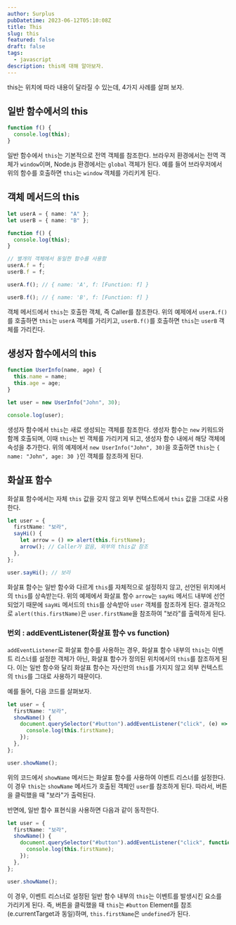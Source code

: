 ```yaml
---
author: Surplus
pubDatetime: 2023-06-12T05:10:08Z
title: This
slug: this
featured: false
draft: false
tags:
  - javascript
description: this에 대해 알아보자.
---
```


this는 위치에 따라 내용이 달라질 수 있는데, 4가지 사례를 살펴 보자.

## 일반 함수에서의 this

```typescript
function f() {
  console.log(this);
}
```

일반 함수에서 `this`는 기본적으로 전역 객체를 참조한다. 브라우저 환경에서는 전역 객체가 `window`이며, Node.js 환경에서는 `global` 객체가 된다. 예를 들어 브라우저에서 위의 함수를 호출하면 `this`는 `window` 객체를 가리키게 된다.

## 객체 메서드의 this

```typescript
let userA = { name: "A" };
let userB = { name: "B" };

function f() {
  console.log(this);
}

// 별개의 객체에서 동일한 함수를 사용함
userA.f = f;
userB.f = f;

userA.f(); // { name: 'A', f: [Function: f] }

userB.f(); // { name: 'B', f: [Function: f] }
```

객체 메서드에서 `this`는 호출한 객체, 즉 Caller를 참조한다. 위의 예제에서 `userA.f()`를 호출하면 `this`는 `userA` 객체를 가리키고, `userB.f()`를 호출하면 `this`는 `userB` 객체를 가리킨다.

## 생성자 함수에서의 this

```typescript
function UserInfo(name, age) {
  this.name = name;
  this.age = age;
}

let user = new UserInfo("John", 30);

console.log(user);
```

생성자 함수에서 `this`는 새로 생성되는 객체를 참조한다. 생성자 함수는 `new` 키워드와 함께 호출되며, 이때 `this`는 빈 객체를 가리키게 되고, 생성자 함수 내에서 해당 객체에 속성을 추가한다. 위의 예제에서 `new UserInfo("John", 30)`을 호출하면 `this`는 `{ name: "John", age: 30 }`인 객체를 참조하게 된다.

## 화살표 함수

화살표 함수에서는 자체 `this` 값을 갖지 않고 외부 컨텍스트에서 `this` 값을 그대로 사용한다.

```typescript
let user = {
  firstName: "보라",
  sayHi() {
    let arrow = () => alert(this.firstName);
    arrow(); // Caller가 없음, 외부의 this값 참조
  },
};

user.sayHi(); // 보라
```

화살표 함수는 일반 함수와 다르게 `this`를 자체적으로 설정하지 않고, 선언된 위치에서의 `this`를 상속받는다. 위의 예제에서 화살표 함수 `arrow`는 `sayHi` 메서드 내부에 선언되었기 때문에 `sayHi` 메서드의 `this`를 상속받아 `user` 객체를 참조하게 된다. 결과적으로 `alert(this.firstName)`은 `user.firstName`을 참조하여 "보라"를 출력하게 된다.

### 번외 : addEventListener(화살표 함수 vs function)

`addEventListener`로 화살표 함수를 사용하는 경우, 화살표 함수 내부의 `this`는 이벤트 리스너를 설정한 객체가 아닌, 화살표 함수가 정의된 위치에서의 `this`를 참조하게 된다. 이는 일반 함수와 달리 화살표 함수는 자신만의 `this`를 가지지 않고 외부 컨텍스트의 `this`를 그대로 사용하기 때문이다.

예를 들어, 다음 코드를 살펴보자.

```typescript
let user = {
  firstName: "보라",
  showName() {
    document.querySelector("#button").addEventListener("click", (e) => {
      console.log(this.firstName);
    });
  },
};

user.showName();
```

위의 코드에서 `showName` 메서드는 화살표 함수를 사용하여 이벤트 리스너를 설정한다. 이 경우 `this`는 `showName` 메서드가 호출된 객체인 `user`를 참조하게 된다. 따라서, 버튼을 클릭했을 때 "보라"가 출력된다.

반면에, 일반 함수 표현식을 사용하면 다음과 같이 동작한다.

```typescript
let user = {
  firstName: "보라",
  showName() {
    document.querySelector("#button").addEventListener("click", function (e) {
      console.log(this.firstName);
    });
  },
};

user.showName();
```

이 경우, 이벤트 리스너로 설정된 일반 함수 내부의 `this`는 이벤트를 발생시킨 요소를 가리키게 된다. 즉, 버튼을 클릭했을 때 `this`는 `#button` Element를 참조(e.currentTarget과 동일)하며, `this.firstName`은 `undefined`가 된다.
